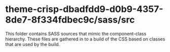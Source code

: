 # theme-crisp-dbadfdd9-d0b9-4357-8de7-8f334fdbec9c/sass/src

This folder contains SASS sources that mimic the component-class hierarchy. These files
are gathered in to a build of the CSS based on classes that are used by the build.
